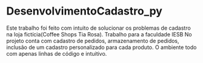 # DesenvolvimentoCadastro_py
 Este trabalho foi feito com intuito de solucionar os problemas de cadastro na loja fictícia(Coffee Shops Tia Rosa). Trabalho para a faculdade IESB 
 No projeto conta com cadastro de pedidos, armazenamento de pedidos, inclusão de um cadastro personalizado para cada produto. O ambiente todo com apenas 
 linhas de código e intuitivo.
